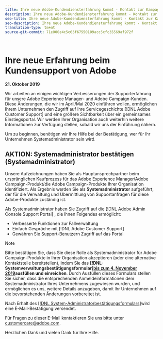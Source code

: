 ```yaml
---
title: Ihre neue Adobe-Kundendiensterfahrung kommt - Kontakt zur Kampagnenbereitstellung
description: Ihre neue Adobe-Kundendiensterfahrung kommt - Kontakt zur Kampagnenbereitstellung
seo-title: Ihre neue Adobe-Kundendiensterfahrung kommt - Kontakt zur Kampagnenbereitstellung
seo-description: Ihre neue Adobe-Kundendiensterfahrung kommt - Kontakt zur Kampagnenbereitstellung
translation-type: tm+mt
source-git-commit: 71e000e4c5c63f67550109acc5cfc35569af972f

---
```



# Ihre neue Erfahrung beim Kundensupport von Adobe

**21. Oktober 2019**

Wir arbeiten an einigen wichtigen Verbesserungen der Supporterfahrung für unsere Adobe Experience Manager- und Adobe Campaign-Kunden. Diese Änderungen, die wir im April/Mai 2020 einführen wollen, ermöglichen Ihrem Unternehmen den Zugriff auf Ihre Servicegeschichte [!DNL Adobe Customer Support] und eine größere Sichtbarkeit über ein gemeinsames Einstiegsportal. Wir werden Ihrer Organisation auch weiterhin weitere Informationen zur Verfügung stellen, sobald wir uns der Einführung nähern.

Um zu beginnen, benötigen wir Ihre Hilfe bei der Bestätigung, wer für Ihr Unternehmen Systemadministrator sein wird.

## AKTION: Systemadministrator bestätigen (Systemadministrator)

Unsere Aufzeichnungen haben Sie als Hauptansprechpartner beim ursprünglichen Kaufprozess für das Adobe Experience Manager/Adobe Campaign-Produkt/die Adobe Campaign-Produkte Ihrer Organisation identifiziert. Als Ergebnis werden Sie als **Systemadministrator** aufgeführt, der für die Verwaltung und Übermittlung von Supportanfragen für diese Adobe-Produkte zuständig ist.

Als Systemadministrator haben Sie Zugriff auf die [!DNL Adobe Admin Console Support Portal] , die Ihnen Folgendes ermöglicht:

* Verbesserte Funktionen zur Fallverwaltung
* Einfach Gespräche mit [!DNL Adobe Customer Support]
* Gewähren Sie Support-Benutzern Zugriff auf das Portal

>[!NOTE]
>Bitte bestätigen Sie, dass Sie diese Rolle als Systemadministrator für Adobe Campaign-Produkte in Ihrer Organisation akzeptieren (oder eine alternative Kontaktstelle bereitstellen), indem Sie das **[!DNL-Systemverwaltungsbestätigungsformular][bis zum 4. November 2019](https://adobe.allegiancetech.com/cgi-bin/qwebcorporate.dll?idx=N5M8RY)ausfüllen und einreichen**.
>Durch Ausfüllen dieses Formulars stellen Sie sicher, dass die entsprechenden Anmeldeinformationen dem Systemadministrator Ihres Unternehmens zugewiesen wurden, und ermöglichen es uns, weitere Details anzugeben, damit Ihr Unternehmen auf die bevorstehenden Änderungen vorbereitet ist.

Nach Erhalt des [[!DNL System-Administratorbestätigungsformulars]](https://adobe.allegiancetech.com/cgi-bin/qwebcorporate.dll?idx=N5M8RY)wird eine E-Mail-Bestätigung versendet.

Für Fragen zu dieser E-Mail kontaktieren Sie uns bitte unter customercare@adobe.com.

Herzlichen Dank und vielen Dank für Ihre Hilfe.
